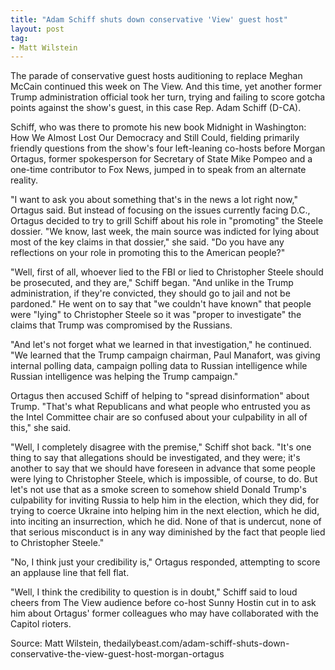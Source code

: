 ```yaml
---
title: "Adam Schiff shuts down conservative 'View' guest host"
layout: post
tag:
- Matt Wilstein
---
```


The parade of conservative guest hosts auditioning to replace Meghan McCain continued this week on The View. And this time, yet another former Trump administration official took her turn, trying and failing to score gotcha points against the show's guest, in this case Rep. Adam Schiff (D-CA).

Schiff, who was there to promote his new book Midnight in Washington: How We Almost Lost Our Democracy and Still Could, fielding primarily friendly questions from the show's four left-leaning co-hosts before Morgan Ortagus, former spokesperson for Secretary of State Mike Pompeo and a one-time contributor to Fox News, jumped in to speak from an alternate reality.

"I want to ask you about something that's in the news a lot right now," Ortagus said. But instead of focusing on the issues currently facing D.C., Ortagus decided to try to grill Schiff about his role in "promoting" the Steele dossier. "We know, last week, the main source was indicted for lying about most of the key claims in that dossier," she said. "Do you have any reflections on your role in promoting this to the American people?"

"Well, first of all, whoever lied to the FBI or lied to Christopher Steele should be prosecuted, and they are," Schiff began. "And unlike in the Trump administration, if they're convicted, they should go to jail and not be pardoned." He went on to say that "we couldn't have known" that people were "lying" to Christopher Steele so it was "proper to investigate" the claims that Trump was compromised by the Russians.

"And let's not forget what we learned in that investigation," he continued. "We learned that the Trump campaign chairman, Paul Manafort, was giving internal polling data, campaign polling data to Russian intelligence while Russian intelligence was helping the Trump campaign."

Ortagus then accused Schiff of helping to "spread disinformation" about Trump. "That's what Republicans and what people who entrusted you as the Intel Committee chair are so confused about your culpability in all of this," she said.

"Well, I completely disagree with the premise," Schiff shot back. "It's one thing to say that allegations should be investigated, and they were; it's another to say that we should have foreseen in advance that some people were lying to Christopher Steele, which is impossible, of course, to do. But let's not use that as a smoke screen to somehow shield Donald Trump's culpability for inviting Russia to help him in the election, which they did, for trying to coerce Ukraine into helping him in the next election, which he did, into inciting an insurrection, which he did. None of that is undercut, none of that serious misconduct is in any way diminished by the fact that people lied to Christopher Steele."

"No, I think just your credibility is," Ortagus responded, attempting to score an applause line that fell flat.

"Well, I think the credibility to question is in doubt," Schiff said to loud cheers from The View audience before co-host Sunny Hostin cut in to ask him about Ortagus' former colleagues who may have collaborated with the Capitol rioters.

Source: Matt Wilstein, thedailybeast.com/adam-schiff-shuts-down-conservative-the-view-guest-host-morgan-ortagus
